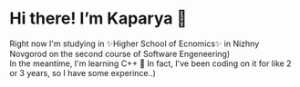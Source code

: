 # Hi there! I’m Kaparya :hugs:

Right now I'm studying in ✨Higher School of Ecnomics✨ in Nizhny Novgorod on the second course of Software Engeneering)<br/>
In the meantime, I'm learning C++ 🖤 In fact, I've been coding on it for like 2 or 3 years, so I have some experince..)


<!---
Kaparya/Kaparya is a ✨ special ✨ repository because its `README.md` (this file) appears on your GitHub profile.
You can click the Preview link to take a look at your changes.
--->
